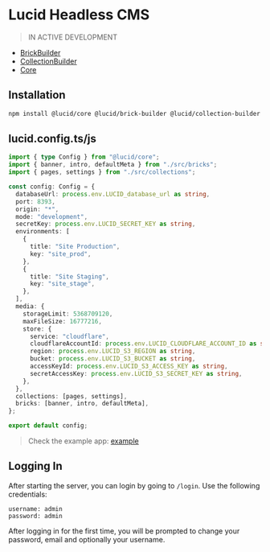 # Lucid Headless CMS

> IN ACTIVE DEVELOPMENT

- [BrickBuilder](https://github.com/WillYallop/Lucid/tree/master/packages/brick-builder)
- [CollectionBuilder](https://github.com/WillYallop/Lucid/tree/master/packages/collection-builder)
- [Core](https://github.com/WillYallop/Lucid/tree/master/packages/core)

## Installation

```bash
npm install @lucid/core @lucid/brick-builder @lucid/collection-builder
```

## lucid.config.ts/js

```ts
import { type Config } from "@lucid/core";
import { banner, intro, defaultMeta } from "./src/bricks";
import { pages, settings } from "./src/collections";

const config: Config = {
  databaseUrl: process.env.LUCID_database_url as string,
  port: 8393,
  origin: "*",
  mode: "development",
  secretKey: process.env.LUCID_SECRET_KEY as string,
  environments: [
    {
      title: "Site Production",
      key: "site_prod",
    },
    {
      title: "Site Staging",
      key: "site_stage",
    },
  ],
  media: {
    storageLimit: 5368709120,
    maxFileSize: 16777216,
    store: {
      service: "cloudflare",
      cloudflareAccountId: process.env.LUCID_CLOUDFLARE_ACCOUNT_ID as string,
      region: process.env.LUCID_S3_REGION as string,
      bucket: process.env.LUCID_S3_BUCKET as string,
      accessKeyId: process.env.LUCID_S3_ACCESS_KEY as string,
      secretAccessKey: process.env.LUCID_S3_SECRET_KEY as string,
    },
  },
  collections: [pages, settings],
  bricks: [banner, intro, defaultMeta],
};

export default config;
```

> Check the example app: [example](https://github.com/WillYallop/Lucid/tree/master/apps/example/lucid.config.ts)

## Logging In

After starting the server, you can login by going to `/login`. Use the following credentials:

```
username: admin
password: admin
```

After logging in for the first time, you will be prompted to change your password, email and optionally your username.
